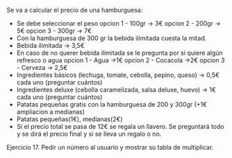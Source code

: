 Se va a calcular el precio de una hamburguesa:
- Se debe seleccionar el peso 
opcion 1 - 100gr -> 3€
 opcion 2 - 200gr -> 5€
opcion 3 - 300gr -> 7€
- Con la hamburguesa de 300 gr la bebida ilimitada cuesta la mitad.
- Bebida ilimitada -> 3,5€
- En caso de no querer bebida ilimitada se le pregunta por si quiere algún refresco o agua
opcion 1 - Agua ->1€
opcion 2 - Cocacola ->2€
opcion 3 - Cerveza -> 2,5€
- Ingredientes básicos (lechuga, tomate, cebolla, pepino, queso) -> 0,5€ cada uno (preguntar 
cuántos)
- Ingredientes deluxe (cebolla caramelizada, salsa deluxe, huevo) -> 1€ cada uno (preguntar 
cuántos)
- Patatas pequeñas gratis con la hamburguesa de 200 y 300gr (+1€ ampliacion a medianas)
- Patatas pequeñas(1€), medianas(2€) 
- Si el precio total se pasa de 12€ se regala un llavero.
Se preguntará todo y se dirá el precio final y si se lleva un regalo o no.

Ejercicio 17.
Pedir un número al usuario y mostrar su tabla de multiplicar.
